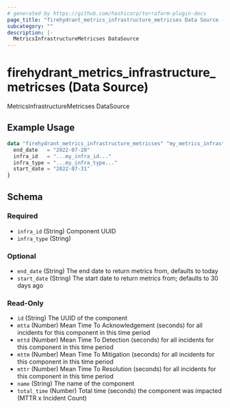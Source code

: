 ```yaml
---
# generated by https://github.com/hashicorp/terraform-plugin-docs
page_title: "firehydrant_metrics_infrastructure_metricses Data Source - terraform-provider-firehydrant"
subcategory: ""
description: |-
  MetricsInfrastructureMetricses DataSource
---
```


# firehydrant_metrics_infrastructure_metricses (Data Source)

MetricsInfrastructureMetricses DataSource

## Example Usage

```terraform
data "firehydrant_metrics_infrastructure_metricses" "my_metrics_infrastructuremetricses" {
  end_date   = "2022-07-20"
  infra_id   = "...my_infra_id..."
  infra_type = "...my_infra_type..."
  start_date = "2022-07-31"
}
```

<!-- schema generated by tfplugindocs -->
## Schema

### Required

- `infra_id` (String) Component UUID
- `infra_type` (String)

### Optional

- `end_date` (String) The end date to return metrics from, defaults to today
- `start_date` (String) The start date to return metrics from; defaults to 30 days ago

### Read-Only

- `id` (String) The UUID of the component
- `mtta` (Number) Mean Time To Acknowledgement (seconds) for all incidents for this component in this time period
- `mttd` (Number) Mean Time To Detection (seconds) for all incidents for this component in this time period
- `mttm` (Number) Mean Time To Mitigation (seconds) for all incidents for this component in this time period
- `mttr` (Number) Mean Time To Resolution (seconds) for all incidents for this component in this time period
- `name` (String) The name of the component
- `total_time` (Number) Total time (seconds) the component was impacted (MTTR x Incident Count)
